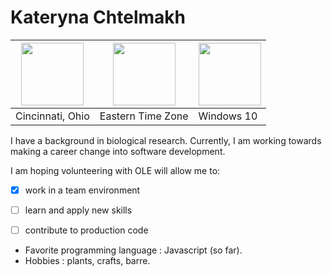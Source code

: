 

# Kateryna Chtelmakh

[<img src="https://i.ytimg.com/vi/ADK346yE6vU/maxresdefault.jpg" width="100"/>](https://i.ytimg.com/vi/ADK346yE6vU/maxresdefault.jpg) | [<img src="https://cdn.shopify.com/s/files/1/0230/0765/products/RW_03_05_ecb8943e-e73a-4832-8c62-ea49241aa973.jpg?v=1499523419" width="100"/>](https://cdn.shopify.com/s/files/1/0230/0765/products/RW_03_05_ecb8943e-e73a-4832-8c62-ea49241aa973.jpg?v=1499523419) | [<img src="https://cdn.windowsreport.com/wp-content/uploads/2017/10/windows-10-cover.jpg" width="100"/>](https://cdn.windowsreport.com/wp-content/uploads/2017/10/windows-10-cover.jpg)
 ---------------- | ----------------- | ------------
| Cincinnati, Ohio| Eastern Time Zone | Windows 10

I have a background in biological research. Currently, I am working towards making a career change into software development.


 I am hoping volunteering with OLE will allow me to:
 
 - [x] work in a team environment
 - [ ] learn and apply new skills
 - [ ] contribute to production code
 

* Favorite programming language : Javascript (so far).
* Hobbies : plants, crafts, barre.
